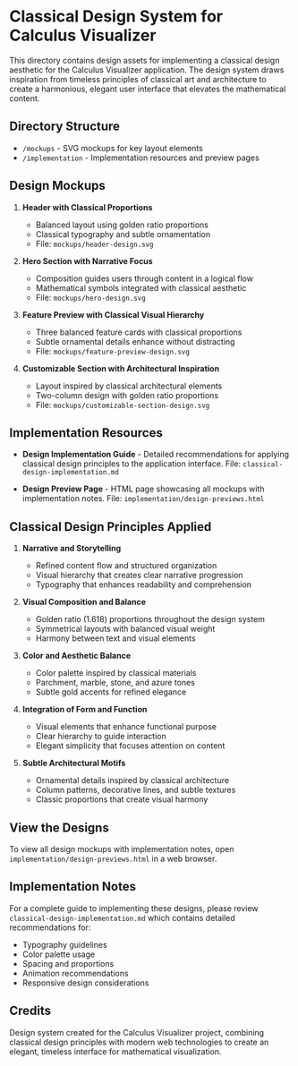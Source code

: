 # Classical Design System for Calculus Visualizer

This directory contains design assets for implementing a classical design aesthetic for the Calculus Visualizer application. The design system draws inspiration from timeless principles of classical art and architecture to create a harmonious, elegant user interface that elevates the mathematical content.

## Directory Structure

- `/mockups` - SVG mockups for key layout elements
- `/implementation` - Implementation resources and preview pages

## Design Mockups

1. **Header with Classical Proportions** 
   - Balanced layout using golden ratio proportions
   - Classical typography and subtle ornamentation
   - File: `mockups/header-design.svg`

2. **Hero Section with Narrative Focus**
   - Composition guides users through content in a logical flow
   - Mathematical symbols integrated with classical aesthetic
   - File: `mockups/hero-design.svg`

3. **Feature Preview with Classical Visual Hierarchy**
   - Three balanced feature cards with classical proportions
   - Subtle ornamental details enhance without distracting
   - File: `mockups/feature-preview-design.svg`

4. **Customizable Section with Architectural Inspiration**
   - Layout inspired by classical architectural elements
   - Two-column design with golden ratio proportions
   - File: `mockups/customizable-section-design.svg`

## Implementation Resources

- **Design Implementation Guide** - Detailed recommendations for applying classical design principles to the application interface. File: `classical-design-implementation.md`
  
- **Design Preview Page** - HTML page showcasing all mockups with implementation notes. File: `implementation/design-previews.html`

## Classical Design Principles Applied

1. **Narrative and Storytelling**
   - Refined content flow and structured organization
   - Visual hierarchy that creates clear narrative progression
   - Typography that enhances readability and comprehension

2. **Visual Composition and Balance**
   - Golden ratio (1.618) proportions throughout the design system
   - Symmetrical layouts with balanced visual weight
   - Harmony between text and visual elements

3. **Color and Aesthetic Balance**
   - Color palette inspired by classical materials
   - Parchment, marble, stone, and azure tones
   - Subtle gold accents for refined elegance

4. **Integration of Form and Function**
   - Visual elements that enhance functional purpose
   - Clear hierarchy to guide interaction
   - Elegant simplicity that focuses attention on content

5. **Subtle Architectural Motifs**
   - Ornamental details inspired by classical architecture
   - Column patterns, decorative lines, and subtle textures
   - Classic proportions that create visual harmony

## View the Designs

To view all design mockups with implementation notes, open `implementation/design-previews.html` in a web browser.

## Implementation Notes

For a complete guide to implementing these designs, please review `classical-design-implementation.md` which contains detailed recommendations for:

- Typography guidelines
- Color palette usage
- Spacing and proportions
- Animation recommendations
- Responsive design considerations

## Credits

Design system created for the Calculus Visualizer project, combining classical design principles with modern web technologies to create an elegant, timeless interface for mathematical visualization.